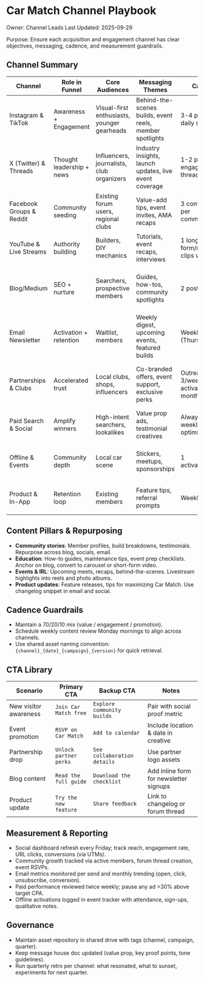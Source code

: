 # Car Match Channel Playbook
Owner: Channel Leads
Last Updated: 2025-09-29

Purpose: Ensure each acquisition and engagement channel has clear objectives, messaging, cadence, and measurement guardrails.

## Channel Summary
| Channel | Role in Funnel | Core Audiences | Messaging Themes | Cadence | Primary KPIs | Tools/Assets | Owner |
| ------- | -------------- | --------------- | ---------------- | ------- | ------------ | ------------ | ----- |
| Instagram & TikTok | Awareness + Engagement | Visual-first enthusiasts, younger gearheads | Behind-the-scenes builds, event reels, member spotlights | 3-4 posts/week, daily stories | Reach, saves, CTR to site, sign-ups attributed | Canva templates, link-in-bio, Later/Buffer | Social Lead |
| X (Twitter) & Threads | Thought leadership + news | Influencers, journalists, club organizers | Industry insights, launch updates, live event coverage | 1-2 posts/day, engage 5 threads/day | Profile visits, referral clicks, mentions | Typefully, UTM tracker | Founder/Voice |
| Facebook Groups & Reddit | Community seeding | Existing forum users, regional clubs | Value-add tips, event invites, AMA recaps | 3 contributions per community/week | Click-throughs, upvotes, comments, sign-ups | Social listening sheet, community guidelines | Community Manager |
| YouTube & Live Streams | Authority building | Builders, DIY mechanics | Tutorials, event recaps, interviews | 1 long-form/month, clips weekly | Watch time, subscriber growth, site traffic | Adobe Premiere, Riverside.fm | Content Lead |
| Blog/Medium | SEO + nurture | Searchers, prospective members | Guides, how-tos, community spotlights | 2 posts/month | Organic sessions, avg. time on page, assisted conversions | Notion brief template, CMS | Content Lead |
| Email Newsletter | Activation + retention | Waitlist, members | Weekly digest, upcoming events, featured builds | Weekly (Thursday) | Open rate, CTR, sign-ups to events | Mailchimp, template library | Lifecycle Marketer |
| Partnerships & Clubs | Accelerated trust | Local clubs, shops, influencers | Co-branded offers, event support, exclusive perks | Outreach 3/week, activation monthly | Partner sign-ups, referral traffic, codes redeemed | Outreach tracker, media kit | Partnerships Lead |
| Paid Search & Social | Amplify winners | High-intent searchers, lookalikes | Value prop ads, testimonial creatives | Always-on w/ weekly optimization | CPC, CTR, CPA, ROAS | Google Ads, Meta Ads, UTM sheet | Growth PM |
| Offline & Events | Community depth | Local car scene | Stickers, meetups, sponsorships | 1 activation/month | QR scans, sign-ups, NPS, word-of-mouth mentions | Event kit, merch inventory | Field Marketing Lead |
| Product & In-App | Retention loop | Existing members | Feature tips, referral prompts | Weekly | DAU/MAU, retention, referrals | Braze/email automation, in-app banners | Product Marketing |

## Content Pillars & Repurposing
- **Community stories**: Member profiles, build breakdowns, testimonials. Repurpose across blog, socials, email.
- **Education**: How-to guides, maintenance tips, event prep checklists. Anchor on blog, convert to carousel or short-form video.
- **Events & IRL**: Upcoming meets, recaps, behind-the-scenes. Livestream highlights into reels and photo albums.
- **Product updates**: Feature releases, tips for maximizing Car Match. Use changelog snippet in email and social.

## Cadence Guardrails
- Maintain a 70/20/10 mix (value / engagement / promotion).
- Schedule weekly content review Monday mornings to align across channels.
- Use shared asset naming convention: `{channel}_{date}_{campaign}_{version}` for quick retrieval.

## CTA Library
| Scenario | Primary CTA | Backup CTA | Notes |
| -------- | ----------- | ---------- | ----- |
| New visitor awareness | `Join Car Match free` | `Explore community builds` | Pair with social proof metric |
| Event promotion | `RSVP on Car Match` | `Add to calendar` | Include location & date in creative |
| Partnership drop | `Unlock partner perks` | `See collaboration details` | Use partner logo assets |
| Blog content | `Read the full guide` | `Download the checklist` | Add inline form for newsletter signups |
| Product update | `Try the new feature` | `Share feedback` | Link to changelog or forum thread |

## Measurement & Reporting
- Social dashboard refresh every Friday; track reach, engagement rate, URL clicks, conversions (via UTMs).
- Community growth tracked via active members, forum thread creation, event RSVPs.
- Email metrics monitored per send and monthly trending (open, click, unsubscribe, conversion).
- Paid performance reviewed twice weekly; pause any ad >30% above target CPA.
- Offline activations logged in event tracker with attendance, sign-ups, qualitative notes.

## Governance
- Maintain asset repository in shared drive with tags (channel, campaign, quarter).
- Keep message house doc updated (value prop, key proof points, tone guidelines).
- Run quarterly retro per channel: what resonated, what to sunset, experiments for next quarter.
